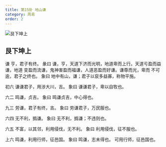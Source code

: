 ```yaml
---
title: 第15卦 地山谦
category: 周易
order: 2
---
```


![艮下坤上](https://upload.wikimedia.org/wikipedia/commons/9/90/Yijing15.jpg)

## 艮下坤上

谦 亨，君子有终。
彖曰 谦，亨，天道下济而光明，地道卑而上行。天道亏盈而益谦，地道 变盈而流谦，鬼神害盈而福谦，人道恶盈而好谦。谦尊而光，卑而 不可逾，君子之终也。
象曰 地中有山，谦；君子以裒多益寡，称物平施。

初六 谦谦君子，用涉大川，吉。
象曰 谦谦君子，卑以自牧也。

六二 鸣谦，贞吉。
象曰 鸣谦贞吉，中心得也。

九三 劳谦，君子有终，吉。
象曰 劳谦君子，万民服也。

六四 无不利，撝谦。
象曰 无不利，撝谦；不违则也。

六五 不富，以其邻，利用侵伐，无不利。
象曰 利用侵伐，征不服也。

上六 鸣谦，利用行师，征邑国。
象曰 鸣谦，志未得也。 可用行师，征邑国也。